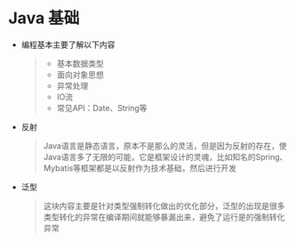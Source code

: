 
# Java 基础

+ 编程基本主要了解以下内容
	> + 基本数据类型
	> + 面向对象思想
	> + 异常处理
	> + IO流
	> + 常见API：Date、String等
	
+ 反射
	> Java语言是静态语言，原本不是那么的灵活，但是因为反射的存在，使Java语言多了无限的可能，它是框架设计的灵魂，比如知名的Spring、Mybatis等框架都是以反射作为技术基础，然后进行开发

+ 泛型
	> 这块内容主要是针对类型强制转化做出的优化部分，泛型的出现是很多类型转化的异常在编译期间就能够暴漏出来，避免了运行是的强制转化异常